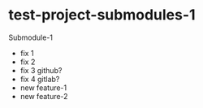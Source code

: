 # test-project-submodules-1
Submodule-1

- fix 1
- fix 2
- fix 3 github?
- fix 4 gitlab?
- new feature-1
- new feature-2
